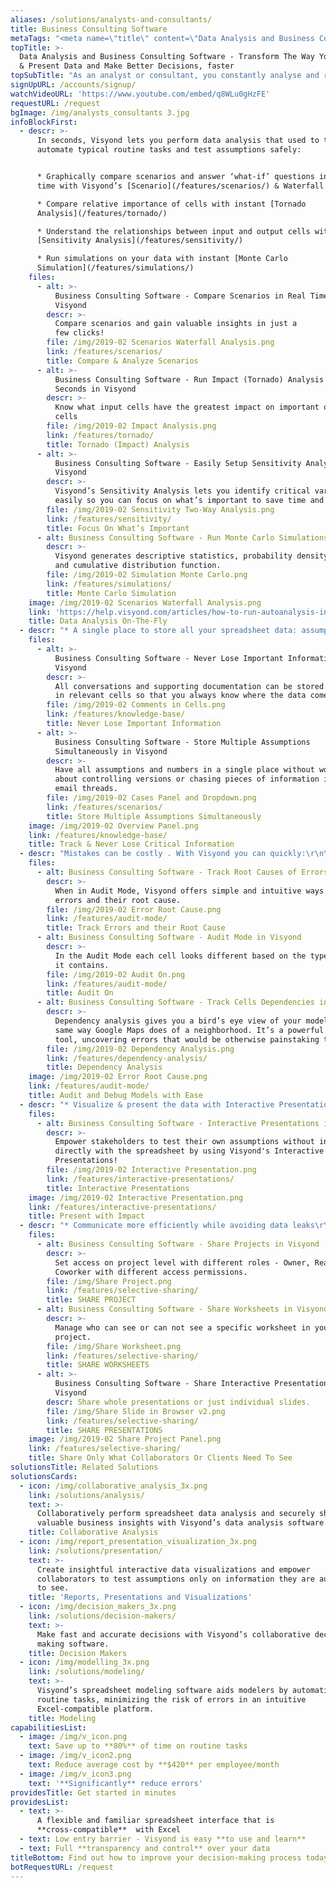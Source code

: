 ```yaml
---
aliases: /solutions/analysts-and-consultants/
title: Business Consulting Software
metaTags: "<meta name=\"title\" content=\"Data Analysis and Business Consulting Software\">\r\n \r\n<meta name=\"description\" content=\"Visyond’s smart machine intelligence data analysis and business consulting software helps analysts and consultants analyze data faster and make better decisions based on the numbers.\">\r\n \r\n<meta name=\"keywords\" content=\"data analysis, business consulting software\">\r\n"
topTitle: >-
  Data Analysis and Business Consulting Software - Transform The Way You Analyze
  & Present Data and Make Better Decisions, faster
topSubTitle: "As an analyst or consultant, you constantly analyse and recommend the best course of action based on the numbers. Visyond’s business consulting software makes data analysis smooth and fast.\r\n"
signUpURL: /accounts/signup/
watchVideoURL: 'https://www.youtube.com/embed/q8WLu0gHzFE'
requestURL: /request
bgImage: /img/analysts_consultants 3.jpg
infoBlockFirst:
  - descr: >-
      In seconds, Visyond lets you perform data analysis that used to take days,
      automate typical routine tasks and test assumptions safely:


      * Graphically compare scenarios and answer ‘what-if’ questions in real
      time with Visyond’s [Scenario](/features/scenarios/) & Waterfall Analysis

      * Compare relative importance of cells with instant [Tornado
      Analysis](/features/tornado/)

      * Understand the relationships between input and output cells with instant
      [Sensitivity Analysis](/features/sensitivity/)

      * Run simulations on your data with instant [Monte Carlo
      Simulation](/features/simulations/)
    files:
      - alt: >-
          Business Consulting Software - Compare Scenarios in Real Time in
          Visyond
        descr: >-
          Compare scenarios and gain valuable insights in just a
          few clicks!
        file: /img/2019-02 Scenarios Waterfall Analysis.png
        link: /features/scenarios/
        title: Compare & Analyze Scenarios
      - alt: >-
          Business Consulting Software - Run Impact (Tornado) Analysis in
          Seconds in Visyond
        descr: >-
          Know what input cells have the greatest impact on important output
          cells
        file: /img/2019-02 Impact Analysis.png
        link: /features/tornado/
        title: Tornado (Impact) Analysis
      - alt: >-
          Business Consulting Software - Easily Setup Sensitivity Analysis in
          Visyond
        descr: >-
          Visyond’s Sensitivity Analysis lets you identify critical variables
          easily so you can focus on what’s important to save time and effort.
        file: /img/2019-02 Sensitivity Two-Way Analysis.png
        link: /features/sensitivity/
        title: Focus On What’s Important
      - alt: Business Consulting Software - Run Monte Carlo Simulations in Visyond
        descr: >-
          Visyond generates descriptive statistics, probability density function
          and cumulative distribution function.
        file: /img/2019-02 Simulation Monte Carlo.png
        link: /features/simulations/
        title: Monte Carlo Simulation
    image: /img/2019-02 Scenarios Waterfall Analysis.png
    link: 'https://help.visyond.com/articles/how-to-run-autoanalysis-in-visyond/'
    title: Data Analysis On-The-Fly
  - descr: "* A single place to store all your spreadsheet data: assumptions, supporting documentation, conversations and approvals\r\n* No back & forth emails with bits of information, multiple versions of the spreadsheet flying around and critical data lost along the way\r\n* Manage and transfer team or client knowledge easily and stop being called all the time just to make minor changes\r\n"
    files:
      - alt: >-
          Business Consulting Software - Never Lose Important Information in
          Visyond
        descr: >-
          All conversations and supporting documentation can be stored directly
          in relevant cells so that you always know where the data comes from.
        file: /img/2019-02 Comments in Cells.png
        link: /features/knowledge-base/
        title: Never Lose Important Information
      - alt: >-
          Business Consulting Software - Store Multiple Assumptions
          Simultaneously in Visyond
        descr: >-
          Have all assumptions and numbers in a single place without worrying
          about controlling versions or chasing pieces of information in long
          email threads.
        file: /img/2019-02 Cases Panel and Dropdown.png
        link: /features/scenarios/
        title: Store Multiple Assumptions Simultaneously
    image: /img/2019-02 Overview Panel.png
    link: /features/knowledge-base/
    title: Track & Never Lose Critical Information
  - descr: "Mistakes can be costly . With Visyond you can quickly:\r\n\r\n* Identify the root causes of errors\r\n* Explore [cell dependencies](/features/dependency-analysis/)\r\n* Audit the spreadsheet in [Audit Mode](/features/audit-mode/)"
    files:
      - alt: Business Consulting Software - Track Root Causes of Errors in Visyond
        descr: >-
          When in Audit Mode, Visyond offers simple and intuitive ways to track
          errors and their root cause.
        file: /img/2019-02 Error Root Cause.png
        link: /features/audit-mode/
        title: Track Errors and their Root Cause
      - alt: Business Consulting Software - Audit Mode in Visyond
        descr: >-
          In the Audit Mode each cell looks different based on the type of data
          it contains.
        file: /img/2019-02 Audit On.png
        link: /features/audit-mode/
        title: Audit On
      - alt: Business Consulting Software - Track Cells Dependencies in Visyond
        descr: >-
          Dependency analysis gives you a bird’s eye view of your model in the
          same way Google Maps does of a neighborhood. It’s a powerful auditing
          tool, uncovering errors that would be otherwise painstaking to catch.
        file: /img/2019-02 Dependency Analysis.png
        link: /features/dependency-analysis/
        title: Dependency Analysis
    image: /img/2019-02 Error Root Cause.png
    link: /features/audit-mode/
    title: Audit and Debug Models with Ease
  - descr: "* Visualize & present the data with Interactive Presentations\r\n* Have a secure environment for your stakeholders to play with assumptions\r\n* Charts and calculations in presentations are updated and automatically synced only for you without affecting anyone else’s views or the underlying spreadsheet\r\n"
    files:
      - alt: Business Consulting Software - Interactive Presentations in Visyond
        descr: >-
          Empower stakeholders to test their own assumptions without interacting
          directly with the spreadsheet by using Visyond's Interactive
          Presentations!
        file: /img/2019-02 Interactive Presentation.png
        link: /features/interactive-presentations/
        title: Interactive Presentations
    image: /img/2019-02 Interactive Presentation.png
    link: /features/interactive-presentations/
    title: Present with Impact
  - descr: "* Communicate more efficiently while avoiding data leaks\r\n* No need for emailing spreadsheets or presentations\r\n* No back-and-forth copy-paste between PowerPoint and Excel or any other visualization tools\r\n"
    files:
      - alt: Business Consulting Software - Share Projects in Visyond
        descr: >-
          Set access on project level with different roles - Owner, Reader,
          Coworker with different access permissions.
        file: /img/Share Project.png
        link: /features/selective-sharing/
        title: SHARE PROJECT
      - alt: Business Consulting Software - Share Worksheets in Visyond
        descr: >-
          Manage who can see or can not see a specific worksheet in your
          project.
        file: /img/Share Worksheet.png
        link: /features/selective-sharing/
        title: SHARE WORKSHEETS
      - alt: >-
          Business Consulting Software - Share Interactive Presentations in
          Visyond
        descr: Share whole presentations or just individual slides.
        file: /img/Share Slide in Browser v2.png
        link: /features/selective-sharing/
        title: SHARE PRESENTATIONS
    image: /img/2019-02 Share Project Panel.png
    link: /features/selective-sharing/
    title: Share Only What Collaborators Or Clients Need To See
solutionsTitle: Related Solutions
solutionsCards:
  - icon: /img/collaborative_analysis_3x.png
    link: /solutions/analysis/
    text: >-
      Collaboratively perform spreadsheet data analysis and securely share
      valuable business insights with Visyond’s data analysis software.
    title: Collaborative Analysis
  - icon: /img/report_presentation_visualization_3x.png
    link: /solutions/presentation/
    text: >-
      Create insightful interactive data visualizations and empower
      collaborators to test assumptions only on information they are authorized
      to see.
    title: 'Reports, Presentations and Visualizations'
  - icon: /img/decision_makers_3x.png
    link: /solutions/decision-makers/
    text: >-
      Make fast and accurate decisions with Visyond’s collaborative decision
      making software.
    title: Decision Makers
  - icon: /img/modelling_3x.png
    link: /solutions/modeling/
    text: >-
      Visyond’s spreadsheet modeling software aids modelers by automating
      routine tasks, minimizing the risk of errors in an intuitive
      Excel-compatible platform.
    title: Modeling
capabilitiesList:
  - image: /img/v_icon.png
    text: Save up to **80%** of time on routine tasks
  - image: /img/v_icon2.png
    text: Reduce average cost by **$420** per employee/month
  - image: /img/v_icon3.png
    text: '**Significantly** reduce errors'
providesTitle: Get started in minutes
providesList:
  - text: >-
      A flexible and familiar spreadsheet interface that is
      **cross-compatible**  with Excel
  - text: Low entry barrier - Visyond is easy **to use and learn**
  - text: Full **transparency and control** over your data
titleBottom: Find out how to improve your decision-making process today
botRequestURL: /request
---
```


